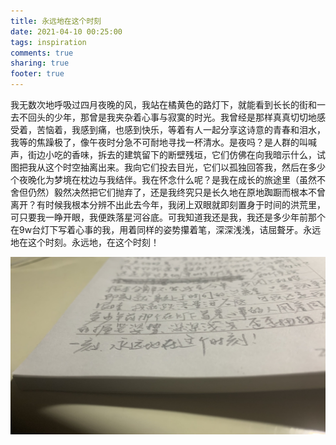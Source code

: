 ```yaml
---
title: 永远地在这个时刻
date: 2021-04-10 00:25:00
tags: inspiration
comments: true
sharing: true
footer: true
---
```

我无数次地呼吸过四月夜晚的风，我站在橘黄色的路灯下，就能看到长长的街和一去不回头的少年，那曾是我夹杂着心事与寂寞的时光。我曾经是那样真真切切地感受着，苦恼着，我感到痛，也感到快乐，等着有人一起分享这诗意的青春和泪水，我等的焦躁极了，像午夜时分急不可耐地寻找一杯清水。是夜吗？是人群的叫喊声，街边小吃的香味，拆去的建筑留下的断壁残垣，它们仿佛在向我暗示什么，试图把我从这个时空抽离出来。我向它们投去目光，它们以孤独回答我，然后在多少个夜晚化为梦境在枕边与我结伴。我在怀念什么呢？是我在成长的旅途里（虽然不舍但仍然）毅然决然把它们抛弃了，还是我终究只是长久地在原地踟蹰而根本不曾离开？有时候我根本分辨不出此去今年，我闭上双眼就即刻置身于时间的洪荒里，可只要我一睁开眼，我便跌落星河谷底。可我知道我还是我，我还是多少年前那个在9w台灯下写着心事的我，用着同样的姿势攥着笔，深深浅浅，诘屈聱牙。永远地在这个时刻。永远地，在这个时刻！

![](/images/handwriting/At-the-moment.jpg)
